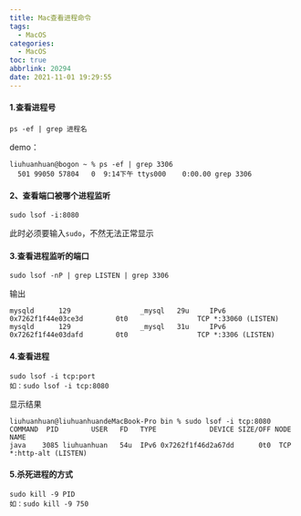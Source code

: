 ```yaml
---
title: Mac查看进程命令
tags:
  - MacOS
categories:
  - MacOS
toc: true
abbrlink: 20294
date: 2021-11-01 19:29:55
---
```




#### 1.查看进程号

```shell
ps -ef | grep 进程名
```

<!--more-->

demo：

```shell
liuhuanhuan@bogon ~ % ps -ef | grep 3306
  501 99050 57804   0  9:14下午 ttys000    0:00.00 grep 3306
```

#### 2、查看端口被哪个进程监听

```shell
sudo lsof -i:8080
```

此时必须要输入`sudo`，不然无法正常显示

#### 3.查看进程监听的端口

```shell
sudo lsof -nP | grep LISTEN | grep 3306
```

输出

```she
mysqld      129                 _mysql   29u     IPv6 0x7262f1f44e03ce3d        0t0                 TCP *:33060 (LISTEN)
mysqld      129                 _mysql   31u     IPv6 0x7262f1f44e03dafd        0t0                 TCP *:3306 (LISTEN)
```

#### 4.查看进程

```she
sudo lsof -i tcp:port
如：sudo lsof -i tcp:8080
```

显示结果

```shell
liuhuanhuan@liuhuanhuandeMacBook-Pro bin % sudo lsof -i tcp:8080
COMMAND  PID        USER   FD   TYPE             DEVICE SIZE/OFF NODE NAME
java    3085 liuhuanhuan   54u  IPv6 0x7262f1f46d2a67dd      0t0  TCP *:http-alt (LISTEN)
```



#### 5.杀死进程的方式

```shell
sudo kill -9 PID
如：sudo kill -9 750
```

